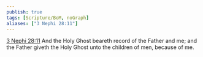 ```yaml
---
publish: true
tags: [Scripture/BoM, noGraph]
aliases: ["3 Nephi 28:11"]
---
```

[3 Nephi 28:11](https://churchofjesuschrist.org/study/scriptures/bofm/3-ne/28?lang=eng&id=p11#p11) And the Holy Ghost beareth record of the Father and me; and the Father giveth the Holy Ghost unto the children of men, because of me.
